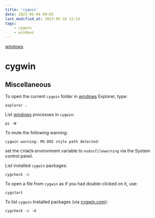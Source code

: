 ```yaml
---
title: 'cygwin'
date: 2023-05-04 09:03
last_modified_at: 2023-05-16 12:13
tags:
    - cygwin
    - windows
---
```


[windows](windows.md)

# cygwin

## Miscellaneous

To open the current `cygwin` folder in [windows](windows.md) Explorer, type:

```shell
explorer .
```

List [windows](windows.md) processes in `cygwin`:

```text
ps -W
```

To mute the following warning:

```shell
cygwin warning: MS-DOS style path detected:
```

set the `CYGWIN` environment variable to `nodosfilewarning` via the System control panel.

List installed `cygwin` packages:

```shell
cygcheck -c
```

To open a file from `cygwin` as if you had double-clicked on it, use:

```shell
cygstart
```

To list `cygwin` Installed packages (via [cygwin.com](http://cygwin.com/cygwin-ug-net/using-utils.html)):

```text
cygcheck -c -d
```
